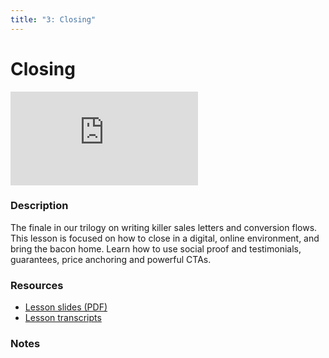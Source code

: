 ```yaml
---
title: "3: Closing"
---
```


# Closing

<div class='embed-container'><iframe src='https://player.vimeo.com/video/322718837' frameborder='0' webkitAllowFullScreen mozallowfullscreen allowFullScreen></iframe></div>

### Description

The finale in our trilogy on writing killer sales letters and conversion flows. This lesson is focused on how to close in a digital, online environment, and bring the bacon home. Learn how to use social proof and testimonials, guarantees, price anchoring and powerful CTAs.

### Resources

- [Lesson slides (PDF)](https://drive.google.com/open?id=1V4NLKmAW2c6GvnakvffzelU30S1B2Zno)
- [Lesson transcripts](https://drive.google.com/open?id=1SZkgmGOoUhgexrxFdd_BBnq_xvMNdHYypggADosqiNg)

### Notes